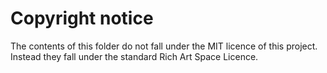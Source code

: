 # Copyright notice

The contents of this folder do not fall under the MIT licence of this project. Instead they fall under the standard Rich Art Space Licence.